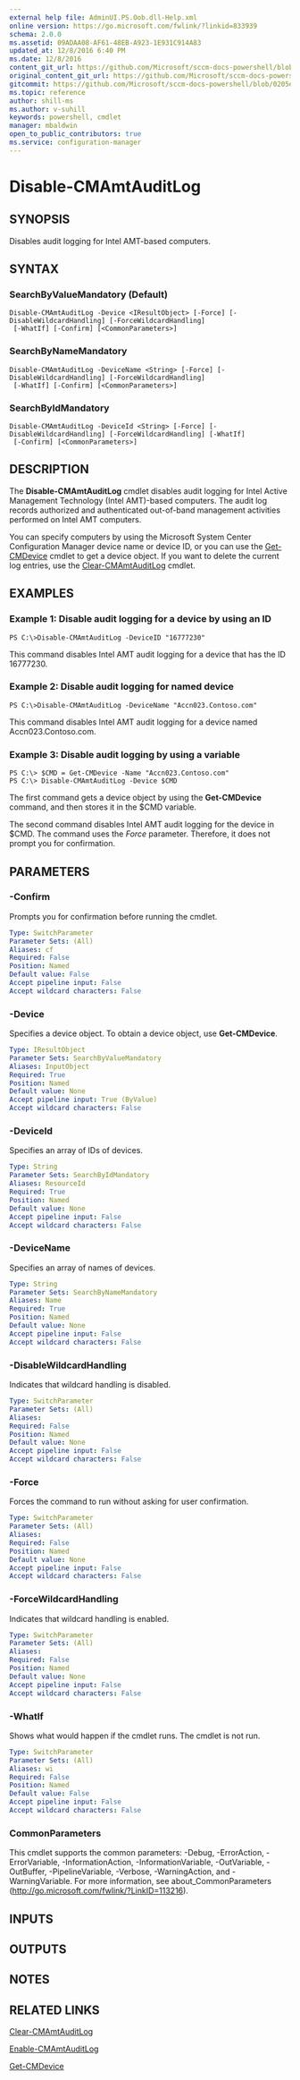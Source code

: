```yaml
---
external help file: AdminUI.PS.Oob.dll-Help.xml
online version: https://go.microsoft.com/fwlink/?linkid=833939
schema: 2.0.0
ms.assetid: 09ADAA08-AF61-48EB-A923-1E931C914A83
updated_at: 12/8/2016 6:40 PM
ms.date: 12/8/2016
content_git_url: https://github.com/Microsoft/sccm-docs-powershell/blob/live/sccm-cmdlets/ConfigurationManager/vlatest/Disable-CMAmtAuditLog.md
original_content_git_url: https://github.com/Microsoft/sccm-docs-powershell/blob/live/sccm-cmdlets/ConfigurationManager/vlatest/Disable-CMAmtAuditLog.md
gitcommit: https://github.com/Microsoft/sccm-docs-powershell/blob/0205e569abecf1b4e1b2b342947b87a3691b29a5/sccm-cmdlets/ConfigurationManager/vlatest/Disable-CMAmtAuditLog.md
ms.topic: reference
author: shill-ms
ms.author: v-suhill
keywords: powershell, cmdlet
manager: mbaldwin
open_to_public_contributors: true
ms.service: configuration-manager
---
```


# Disable-CMAmtAuditLog

## SYNOPSIS
Disables audit logging for Intel AMT-based computers.

## SYNTAX

### SearchByValueMandatory (Default)
```
Disable-CMAmtAuditLog -Device <IResultObject> [-Force] [-DisableWildcardHandling] [-ForceWildcardHandling]
 [-WhatIf] [-Confirm] [<CommonParameters>]
```

### SearchByNameMandatory
```
Disable-CMAmtAuditLog -DeviceName <String> [-Force] [-DisableWildcardHandling] [-ForceWildcardHandling]
 [-WhatIf] [-Confirm] [<CommonParameters>]
```

### SearchByIdMandatory
```
Disable-CMAmtAuditLog -DeviceId <String> [-Force] [-DisableWildcardHandling] [-ForceWildcardHandling] [-WhatIf]
 [-Confirm] [<CommonParameters>]
```

## DESCRIPTION
The **Disable-CMAmtAuditLog** cmdlet disables audit logging for Intel Active Management Technology (Intel AMT)-based computers.
The audit log records authorized and authenticated out-of-band management activities performed on Intel AMT computers.

You can specify computers by using the Microsoft System Center Configuration Manager device name or device ID, or you can use the [Get-CMDevice](./Get-CMDevice.md) cmdlet to get a device object.
If you want to delete the current log entries, use the [Clear-CMAmtAuditLog](./Clear-CMAmtAuditLog.md) cmdlet.

## EXAMPLES

### Example 1: Disable audit logging for a device by using an ID
```
PS C:\>Disable-CMAmtAuditLog -DeviceID "16777230"
```

This command disables Intel AMT audit logging for a device that has the ID 16777230.

### Example 2: Disable audit logging for named device
```
PS C:\>Disable-CMAmtAuditLog -DeviceName "Accn023.Contoso.com"
```

This command disables Intel AMT audit logging for a device named Accn023.Contoso.com.

### Example 3: Disable audit logging by using a variable
```
PS C:\> $CMD = Get-CMDevice -Name "Accn023.Contoso.com"
PS C:\> Disable-CMAmtAuditLog -Device $CMD
```

The first command gets a device object by using the **Get-CMDevice** command, and then stores it in the $CMD variable.

The second command disables Intel AMT audit logging for the device in $CMD.
The command uses the *Force* parameter.
Therefore, it does not prompt you for confirmation.

## PARAMETERS

### -Confirm
Prompts you for confirmation before running the cmdlet.

```yaml
Type: SwitchParameter
Parameter Sets: (All)
Aliases: cf
Required: False
Position: Named
Default value: False
Accept pipeline input: False
Accept wildcard characters: False
```

### -Device
Specifies a device object.
To obtain a device object, use **Get-CMDevice**.

```yaml
Type: IResultObject
Parameter Sets: SearchByValueMandatory
Aliases: InputObject
Required: True
Position: Named
Default value: None
Accept pipeline input: True (ByValue)
Accept wildcard characters: False
```

### -DeviceId
Specifies an array of IDs of devices.

```yaml
Type: String
Parameter Sets: SearchByIdMandatory
Aliases: ResourceId
Required: True
Position: Named
Default value: None
Accept pipeline input: False
Accept wildcard characters: False
```

### -DeviceName
Specifies an array of names of devices.

```yaml
Type: String
Parameter Sets: SearchByNameMandatory
Aliases: Name
Required: True
Position: Named
Default value: None
Accept pipeline input: False
Accept wildcard characters: False
```

### -DisableWildcardHandling
Indicates that wildcard handling is disabled.

```yaml
Type: SwitchParameter
Parameter Sets: (All)
Aliases: 
Required: False
Position: Named
Default value: None
Accept pipeline input: False
Accept wildcard characters: False
```

### -Force
Forces the command to run without asking for user confirmation.

```yaml
Type: SwitchParameter
Parameter Sets: (All)
Aliases: 
Required: False
Position: Named
Default value: None
Accept pipeline input: False
Accept wildcard characters: False
```

### -ForceWildcardHandling
Indicates that wildcard handling is enabled.

```yaml
Type: SwitchParameter
Parameter Sets: (All)
Aliases: 
Required: False
Position: Named
Default value: None
Accept pipeline input: False
Accept wildcard characters: False
```

### -WhatIf
Shows what would happen if the cmdlet runs.
The cmdlet is not run.

```yaml
Type: SwitchParameter
Parameter Sets: (All)
Aliases: wi
Required: False
Position: Named
Default value: False
Accept pipeline input: False
Accept wildcard characters: False
```

### CommonParameters
This cmdlet supports the common parameters: -Debug, -ErrorAction, -ErrorVariable, -InformationAction, -InformationVariable, -OutVariable, -OutBuffer, -PipelineVariable, -Verbose, -WarningAction, and -WarningVariable. For more information, see about_CommonParameters (http://go.microsoft.com/fwlink/?LinkID=113216).

## INPUTS

## OUTPUTS

## NOTES

## RELATED LINKS

[Clear-CMAmtAuditLog](xref:ConfigurationManager/vlatest/Clear-CMAmtAuditLog.md)

[Enable-CMAmtAuditLog](xref:ConfigurationManager/vlatest/Enable-CMAmtAuditLog.md)

[Get-CMDevice](xref:ConfigurationManager/vlatest/Get-CMDevice.md)



